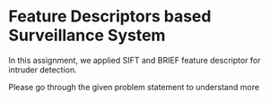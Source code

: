 # Feature Descriptors based Surveillance System

In this assignment, we applied SIFT and BRIEF feature descriptor for intruder detection. 

Please go through the given problem statement to understand more
